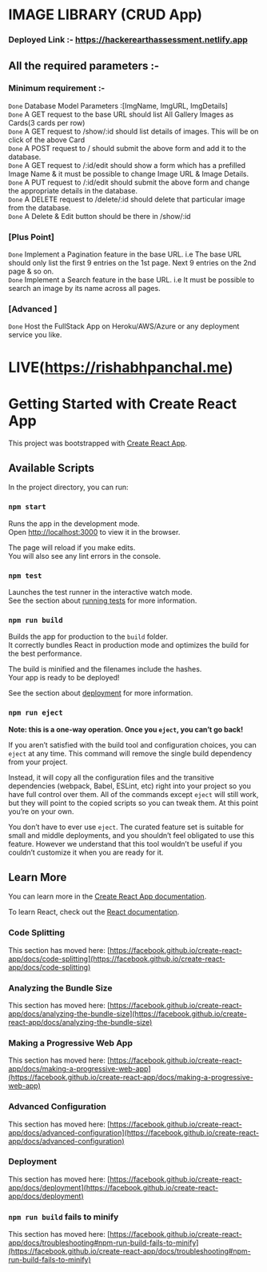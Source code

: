 # IMAGE LIBRARY (CRUD App)

### Deployed Link :- https://hackerearthassessment.netlify.app

## All the required parameters :-

### Minimum requirement :-

`Done` Database Model Parameters :[ImgName, ImgURL, ImgDetails] <br />
`Done` A GET request to the base URL should list All Gallery Images as Cards(3 cards per row) <br />
`Done` A GET request to /show/:id should list details of images. This will be on click of the above Card <br />
`Done` A POST request to / should submit the above form and add it to the database. <br />
`Done` A GET request to /:id/edit should show a form which has a prefilled Image Name & it must be possible to change Image URL & Image Details. <br />
`Done` A PUT request to /:id/edit should submit the above form and change the appropriate details in the database. <br />
`Done` A DELETE request to /delete/:id should delete that particular image from the database. <br />
`Done` A Delete & Edit button should be there in /show/:id <br />

### [Plus Point]

`Done` Implement a Pagination feature in the base URL. i.e The base URL should only list the first 9 entries on the 1st page. Next 9 entries on the 2nd page & so on.<br />
`Done` Implement a Search feature in the base URL. i.e It must be possible to search an image by its name across all pages.<br />

### [Advanced ]

`Done` Host the FullStack App on Heroku/AWS/Azure or any deployment service you like.



# LIVE(https://rishabhpanchal.me)


# Getting Started with Create React App

This project was bootstrapped with [Create React App](https://github.com/facebook/create-react-app).

## Available Scripts

In the project directory, you can run:

### `npm start`

Runs the app in the development mode.\
Open [http://localhost:3000](http://localhost:3000) to view it in the browser.

The page will reload if you make edits.\
You will also see any lint errors in the console.

### `npm test`

Launches the test runner in the interactive watch mode.\
See the section about [running tests](https://facebook.github.io/create-react-app/docs/running-tests) for more information.

### `npm run build`

Builds the app for production to the `build` folder.\
It correctly bundles React in production mode and optimizes the build for the best performance.

The build is minified and the filenames include the hashes.\
Your app is ready to be deployed!

See the section about [deployment](https://facebook.github.io/create-react-app/docs/deployment) for more information.

### `npm run eject`

**Note: this is a one-way operation. Once you `eject`, you can’t go back!**

If you aren’t satisfied with the build tool and configuration choices, you can `eject` at any time. This command will remove the single build dependency from your project.

Instead, it will copy all the configuration files and the transitive dependencies (webpack, Babel, ESLint, etc) right into your project so you have full control over them. All of the commands except `eject` will still work, but they will point to the copied scripts so you can tweak them. At this point you’re on your own.

You don’t have to ever use `eject`. The curated feature set is suitable for small and middle deployments, and you shouldn’t feel obligated to use this feature. However we understand that this tool wouldn’t be useful if you couldn’t customize it when you are ready for it.

## Learn More

You can learn more in the [Create React App documentation](https://facebook.github.io/create-react-app/docs/getting-started).

To learn React, check out the [React documentation](https://reactjs.org/).

### Code Splitting

This section has moved here: [https://facebook.github.io/create-react-app/docs/code-splitting](https://facebook.github.io/create-react-app/docs/code-splitting)

### Analyzing the Bundle Size

This section has moved here: [https://facebook.github.io/create-react-app/docs/analyzing-the-bundle-size](https://facebook.github.io/create-react-app/docs/analyzing-the-bundle-size)

### Making a Progressive Web App

This section has moved here: [https://facebook.github.io/create-react-app/docs/making-a-progressive-web-app](https://facebook.github.io/create-react-app/docs/making-a-progressive-web-app)

### Advanced Configuration

This section has moved here: [https://facebook.github.io/create-react-app/docs/advanced-configuration](https://facebook.github.io/create-react-app/docs/advanced-configuration)

### Deployment

This section has moved here: [https://facebook.github.io/create-react-app/docs/deployment](https://facebook.github.io/create-react-app/docs/deployment)

### `npm run build` fails to minify

This section has moved here: [https://facebook.github.io/create-react-app/docs/troubleshooting#npm-run-build-fails-to-minify](https://facebook.github.io/create-react-app/docs/troubleshooting#npm-run-build-fails-to-minify)
